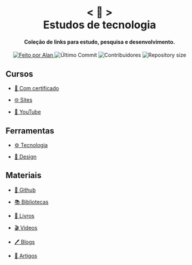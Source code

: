 <!-- Titulo -->

<h1 align="center">
    < 📜 > <br>
    Estudos de tecnologia
</h1>

<!-- Subtitulo -->

<h4 align="center">
  Coleção de links para estudo, pesquisa e desenvolvimento.
</h4>

<!-- Github badges -->

<p align="center">
  <a href="https://github.com/nerd0000">
    <img alt="Feito por Alan" src="https://img.shields.io/badge/made%20by-Alan-8743CC">
  </a>
  <img alt="Último Commit" src="https://img.shields.io/github/last-commit/Nerd0000/Links-de-Estudo">
  <img alt="Contribuidores" src="https://img.shields.io/github/contributors/Nerd0000/Links-de-Estudo">
  <img alt="Repository size" src="https://img.shields.io/github/repo-size/Nerd0000/Links-de-Estudo.svg">
</p>

<!-- Categorias -->

## Cursos

- [📃 Com certificado](./src/Cursos/Certificado.md)

- [🌐 Sites](./src/Cursos/Sites.md)

- [🎥 YouTube](./src/Cursos/YouTube.md)

## Ferramentas

- [⚙ Tecnologia](./src/Ferramentas/Tecnologia.md)

- [🎨 Design](./src/Ferramentas/Design.md)

## Materiais

- [🐙 Github](./src/Materiais/markdowns/Github.md)

- [📚 Bibliotecas](./src/Materiais/markdowns/Bibliotecas.md)

- [📘 Livros](./src/Materiais/markdowns/Livros.md)

- [🎬 Videos](./src/Materiais/markdowns/Videos.md)  

- [🖊 Blogs](./src/Materiais/markdowns/Blogs.md)

- [📑 Artigos](./src/Materiais/markdowns/Artigos.md)
